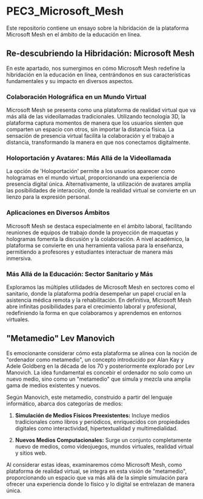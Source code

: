 # PEC3_Microsoft_Mesh
Este repositorio contiene un ensayo sobre la hibridación de la plataforma Microsoft Mesh en el ámbito de la educación en línea. 
## Re-descubriendo la Hibridación: Microsoft Mesh

En este apartado, nos sumergimos en cómo Microsoft Mesh redefine la hibridación en la educación en línea, centrándonos en sus características fundamentales y su impacto en diversos aspectos.

### Colaboración Holográfica en un Mundo Virtual

Microsoft Mesh se presenta como una plataforma de realidad virtual que va más allá de las videollamadas tradicionales. Utilizando tecnología 3D, la plataforma captura momentos de manera que los usuarios sienten que comparten un espacio con otros, sin importar la distancia física. La sensación de presencia virtual facilita la colaboración y el trabajo a distancia, transformando la manera en que nos conectamos digitalmente.

### Holoportación y Avatares: Más Allá de la Videollamada

La opción de 'Holoportación' permite a los usuarios aparecer como hologramas en el mundo virtual, proporcionando una experiencia de presencia digital única. Alternativamente, la utilización de avatares amplía las posibilidades de interacción, donde la realidad virtual se convierte en un lienzo para la expresión personal.

### Aplicaciones en Diversos Ámbitos

Microsoft Mesh se destaca especialmente en el ámbito laboral, facilitando reuniones de equipos de trabajo donde la proyección de maquetas y hologramas fomenta la discusión y la colaboración. A nivel académico, la plataforma se convierte en una herramienta valiosa para la enseñanza, permitiendo a profesores y estudiantes interactuar de manera más inmersiva.

### Más Allá de la Educación: Sector Sanitario y Más

Exploramos las múltiples utilidades de Microsoft Mesh en sectores como el sanitario, donde la plataforma podría desempeñar un papel crucial en la asistencia médica remota y la rehabilitación. En definitiva, Microsoft Mesh abre infinitas posibilidades para el crecimiento laboral y profesional, redefiniendo la forma en que colaboramos y aprendemos en entornos virtuales.

## "Metamedio" Lev Manovich

Es emocionante considerar cómo esta plataforma se alinea con la noción de "ordenador como metamedio", un concepto introducido por Alan Kay y Adele Goldberg en la década de los 70 y posteriormente explorado por Lev Manovich. La idea fundamental es concebir el ordenador no solo como un nuevo medio, sino como un "metamedio" que simula y mezcla una amplia gama de medios existentes y nuevos.

Según Manovich, este metamedio, construido a partir del lenguaje informático, abarca dos categorías de medios:

1. **Simulación de Medios Físicos Preexistentes:** Incluye medios tradicionales como libros y periódicos, enriquecidos con propiedades digitales como interactividad, hipertextualidad y multimedialidad.

2. **Nuevos Medios Computacionales:** Surge un conjunto completamente nuevo de medios, como videojuegos, mundos virtuales, realidad virtual y sitios web.

Al considerar estas ideas, examinaremos cómo Microsoft Mesh, como plataforma de realidad virtual, se integra en esta visión de "metamedio", proporcionando un espacio que va más allá de la simple simulación para ofrecer una experiencia donde lo físico y lo digital se entrelazan de manera única.
